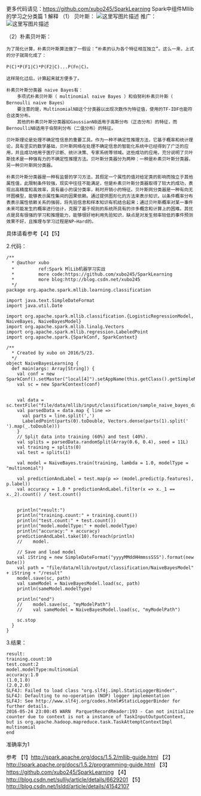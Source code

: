 更多代码请见：https://github.com/xubo245/SparkLearning
Spark中组件Mllib的学习之分类篇
1 解释
（1） 贝叶斯：
![这里写图片描述](http://img.blog.csdn.net/20160525100938165)
推广：
![这里写图片描述](http://img.blog.csdn.net/20160525100949310)

（2）朴素贝叶斯：
    
    为了简化计算，朴素贝叶斯算法做了一假设：“朴素的认为各个特征相互独立”。这么一来，上式的分子就简化成了：

    P(C)*P(F1|C)*P(F2|C)...P(Fn|C)。

    这样简化过后，计算起来就方便多了。

    朴素贝叶斯分类器 naive Bayes有：
        多项式朴素贝叶斯（ multinomial naive Bayes ）和伯努利朴素贝叶斯（ Bernoulli naive Bayes）
        要注意的是，MultinomialNB这个分类器以出现次数作为特征值，使用的TF-IDF也能符合这类分布。
        其他的朴素贝叶斯分类器如GaussianNB适用于高斯分布（正态分布）的特征，而BernoulliNB适用于伯努利分布（二值分布）的特征。

    贝叶斯理论是处理不确定性信息的重要工具。作为一种不确定性推理方法，它基于概率和统计理论，具有坚实的数学基础，贝叶斯网络在处理不确定信息的智能化系统中已经得到了广泛的应用，并且成功地用于医疗诊断、统计决策、专家系统等领域。这些成功的应用，充分说明了贝叶斯技术是一种强有力的不确定性推理方法。贝叶斯分类器分为两种：一种是朴素贝叶斯分类器，另一种贝叶斯网分类器。

    朴素贝叶斯分类器是一种有监督的学习方法，其假定一个属性的值对给定类的影响而独立于其他属性值，此限制条件较强，现实中往往不能满足，但是朴素贝叶斯分类器取得了较大的成功，表现出高精度和高效率，具有最小的误分类率，耗时开销小的特征。贝叶斯网分类器是一种有向无环图模型，能够表示属性集间的因果依赖。通过提供图形化的方法来表示知识，以条件概率分布表表示属性依赖关系的强弱，将先验信息和样本知识有机结合起来；通过贝叶斯概率对某一事件未来可能发生的概率进行估计，克服了基于规则的系统所具有的许多概念和计算上的困难。其优点是具有很强的学习和推理能力，能够很好地利用先验知识，缺点是对发生频率较低的事件预测效果不好，且推理与学习过程是NP—Hard的。

具体请看参考【4】【5】



2.代码：

```
/**
  * @author xubo
  *         ref:Spark MlLib机器学习实战
  *         more code:https://github.com/xubo245/SparkLearning
  *         more blog:http://blog.csdn.net/xubo245
  */
package org.apache.spark.mllib.learning.classification

import java.text.SimpleDateFormat
import java.util.Date

import org.apache.spark.mllib.classification.{LogisticRegressionModel, NaiveBayes, NaiveBayesModel}
import org.apache.spark.mllib.linalg.Vectors
import org.apache.spark.mllib.regression.LabeledPoint
import org.apache.spark.{SparkConf, SparkContext}

/**
  * Created by xubo on 2016/5/23.
  */
object NaiveBayesLearning {
  def main(args: Array[String]) {
    val conf = new SparkConf().setMaster("local[4]").setAppName(this.getClass().getSimpleName().filter(!_.equals('$')))
    val sc = new SparkContext(conf)


    val data = sc.textFile("file/data/mllib/input/classification/sample_naive_bayes_data.txt")
    val parsedData = data.map { line =>
      val parts = line.split(',')
      LabeledPoint(parts(0).toDouble, Vectors.dense(parts(1).split(' ').map(_.toDouble)))
    }
    // Split data into training (60%) and test (40%).
    val splits = parsedData.randomSplit(Array(0.6, 0.4), seed = 11L)
    val training = splits(0)
    val test = splits(1)

    val model = NaiveBayes.train(training, lambda = 1.0, modelType = "multinomial")

    val predictionAndLabel = test.map(p => (model.predict(p.features), p.label))
    val accuracy = 1.0 * predictionAndLabel.filter(x => x._1 == x._2).count() / test.count()


    println("result:")
    println("training.count:" + training.count())
    println("test.count:" + test.count())
    println("model.modelType:" + model.modelType)
    println("accuracy:" + accuracy)
    predictionAndLabel.take(10).foreach(println)
    //    model.

    // Save and load model
    val iString = new SimpleDateFormat("yyyyMMddHHmmssSSS").format(new Date())
    val path = "file/data/mllib/output/classification/NaiveBayesModel" + iString + "/result"
    model.save(sc, path)
    val sameModel = NaiveBayesModel.load(sc, path)
    println(sameModel.modelType)

    println("end")
    //    model.save(sc, "myModelPath")
    //    val sameModel = NaiveBayesModel.load(sc, "myModelPath")

    sc.stop
  }
}

```

3.结果：

```
result:
training.count:10
test.count:2
model.modelType:multinomial
accuracy:1.0
(1.0,1.0)
(2.0,2.0)
SLF4J: Failed to load class "org.slf4j.impl.StaticLoggerBinder".
SLF4J: Defaulting to no-operation (NOP) logger implementation
SLF4J: See http://www.slf4j.org/codes.html#StaticLoggerBinder for further details.
2016-05-24 23:00:45 WARN  ParquetRecordReader:193 - Can not initialize counter due to context is not a instance of TaskInputOutputContext, but is org.apache.hadoop.mapreduce.task.TaskAttemptContextImpl
multinomial
end
```
准确率为1


参考
【1】http://spark.apache.org/docs/1.5.2/mllib-guide.html 
【2】http://spark.apache.org/docs/1.5.2/programming-guide.html
【3】https://github.com/xubo245/SparkLearning
【4】http://blog.csdn.net/sulliy/article/details/6629201
【5】http://blog.csdn.net/lsldd/article/details/41542107